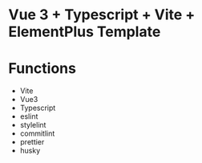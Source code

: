 # Vue 3 + Typescript + Vite + ElementPlus Template

# Functions

- Vite
- Vue3
- Typescript
- eslint
- stylelint
- commitlint
- prettier
- husky
